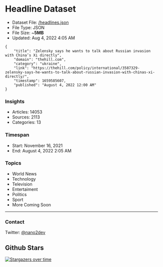 # Headline Dataset

- Dataset File: [/headlines.json](https://raw.githubusercontent.com/fwd/news/master/headlines.json) 
- File Type: JSON
- File Size: ~**5MB**
- Updated: Aug 4, 2022 4:05 AM

```
{
    "title": "Zelensky says he wants to talk about Russian invasion with China’s Xi directly",
    "domain": "thehill.com",
    "category": "ukraine",
    "link": "https://thehill.com/policy/international/3587329-zelensky-says-he-wants-to-talk-about-russian-invasion-with-chinas-xi-directly/",
    "timestamp": 1659585607,
    "published": "August 4, 2022 12:00 AM"
}
```

### Insights

- Articles: 14053
- Sources: 2113
- Categories: 13

### Timespan

- Start: November 16, 2021
- End: August 4, 2022 2:05 AM

### Topics

- World News
- Technology
- Television
- Entertaiment
- Politics
- Sport
- More Coming Soon

---

### Contact 

Twitter: [@nano2dev](https://twitter.com/nano2dev)

## Github Stars

[![Stargazers over time](https://starchart.cc/fwd/news.svg)](https://starchart.cc/fwd/news)
	